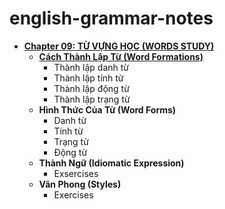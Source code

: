 # english-grammar-notes
* **[Chapter 09: TỪ VỰNG HỌC (WORDS STUDY)](https://github.com/1truong9song9hiep8/english-grammar/tree/main/Chapter09-Word_Study)**
  * **[Cách Thành Lập Từ (Word Formations)](Note01-Word_Formations.md)**
    * Thành lập danh từ
    * Thành lập tính từ
    * Thành lập động từ
    * Thành lập trạng từ
  * **Hình Thức Của Từ (Word Forms)**
    * Danh từ
    * Tính từ
    * Trạng từ
    * Động từ
  * **Thành Ngữ (Idiomatic Expression)**
    * Exsercises
  * **Văn Phong (Styles)**
    * Exercises  
